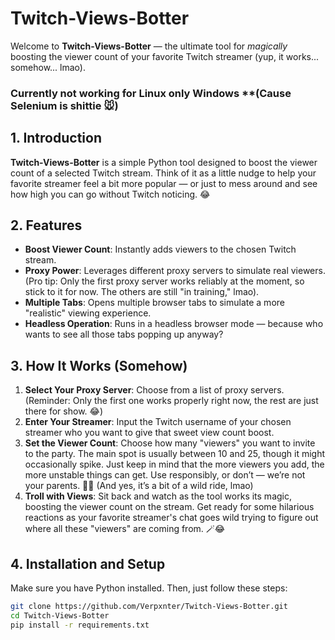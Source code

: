# Twitch-Views-Botter

Welcome to **Twitch-Views-Botter** — the ultimate tool for *magically* boosting the viewer count of your favorite Twitch streamer (yup, it works... somehow... lmao).
### Currently not working for Linux only Windows **(Cause Selenium is shittie 🐭)

## 1. Introduction

**Twitch-Views-Botter** is a simple Python tool designed to boost the viewer count of a selected Twitch stream. Think of it as a little nudge to help your favorite streamer feel a bit more popular — or just to mess around and see how high you can go without Twitch noticing. 😂

## 2. Features

- **Boost Viewer Count**: Instantly adds viewers to the chosen Twitch stream.  
- **Proxy Power**: Leverages different proxy servers to simulate real viewers. (Pro tip: Only the first proxy server works reliably at the moment, so stick to it for now. The others are still "in training," lmao).
- **Multiple Tabs**: Opens multiple browser tabs to simulate a more "realistic" viewing experience.
- **Headless Operation**: Runs in a headless browser mode — because who wants to see all those tabs popping up anyway?

## 3. How It Works (Somehow)

1. **Select Your Proxy Server**: Choose from a list of proxy servers. (Reminder: Only the first one works properly right now, the rest are just there for show. 😂)
2. **Enter Your Streamer**: Input the Twitch username of your chosen streamer who you want to give that sweet view count boost.
3. **Set the Viewer Count**: Choose how many "viewers" you want to invite to the party. The main spot is usually between 10 and 25, though it might occasionally spike. Just keep in mind that the more viewers you add, the more unstable things can get. Use responsibly, or don’t — we’re not your parents. 🤷‍♂️ (And yes, it’s a bit of a wild ride, lmao)
4. **Troll with Views**: Sit back and watch as the tool works its magic, boosting the viewer count on the stream. Get ready for some hilarious reactions as your favorite streamer's chat goes wild trying to figure out where all these "viewers" are coming from. 🪄😂

## 4. Installation and Setup

Make sure you have Python installed. Then, just follow these steps:

```bash
git clone https://github.com/Verpxnter/Twitch-Views-Botter.git
cd Twitch-Views-Botter
pip install -r requirements.txt
